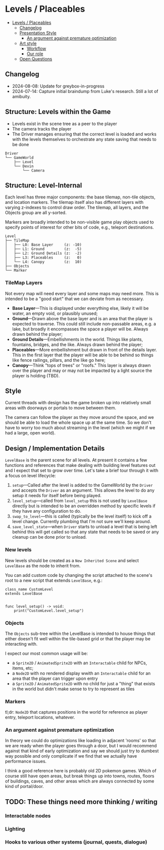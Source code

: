 # Levels / Placeables

- [Levels / Placeables](#levels--placeables)
  - [Changelog](#changelog)
  - [Presentation Style](#presentation-style)
    - [An argument against premature optimization](#an-argument-against-premature-optimization)
  - [Art style](#art-style)
    - [Workflow](#workflow)
    - [Our role](#our-role)
  - [Open Questions](#open-questions)


## Changelog
- 2024-08-08: Update for greybox-in-progress
- 2024-07-14: Capture initial braindump from Luke's research. Still a lot of amibuity.

## Structure: Levels within the Game

- Levels exist in the scene tree as a peer to the player
- The camera tracks the player
- The Driver manages ensuring that the correct level is loaded and works with
  the levels themselves to orchestrate any state saving that needs to be done

```
Driver
└── GameWorld
    ├── Level
    └── Devin
        └── Camera
```

## Structure: Level-Internal

Each level has three major components: the base tilemap, non-tile objects, and
location markers. The tilemap itself also has different layers with varying
z-indexes to control draw order. The tilemap, all layers, and the Objects
group are all y-sorted.

Markers are broadly intended to be non-visible game play objects used to
specify points of interest for other bits of code, e.g., teleport
destinations.

```
Level
├── TileMap
│   ├── L0: Base Layer     (z: -10)
│   ├── L1: Ground         (z:  -5)
│   ├── L2: Ground Details (z:  -2)
│   ├── L3: Placeables     (z:   0)
│   └── L4: Canopy         (z:  10)
├── Objects
└── Marker
```

### TileMap Layers
Not every map will need every layer and some maps may need more. This is
intended to be a "good start" that we can deviate from as necessary.

* **Base Layer**&mdash;This is displayed under everything else, likely it will be
water, an empty void, or plausibly unused;
* **Ground**&mdash;Drawn above the base layer and is an area that the player is
expected to traverse. This could still include non-passable areas, e.g. a
lake, but broadly it encompasses the space a player will be. Always drawn behind the player;
* **Ground Details**&mdash;Embellishments in the world. Things like plants,
fountains, bridges, and the like. Always drawn behind the player;
* **Placeables**&mdash;More embellishment but drawn in front of the details layer.
This in the first layer that the player will be able to be behind so things like
fence railings, pillars, and the like go here;
* **Canopy**&mdash;Think "tops of trees" or "roofs." This layer is always drawn
over the player and may or may not be impacted by a light source the player is
holding (TBD).

## Style

Current threads with design has the game broken up into relatively small areas
with doorways or portals to move between them.

The camera can follow the player as they move around the space, and we should
be able to load the whole space up at the same time. So we don't have to worry
too much about streaming in the level (which we might if we had a large, open
world).

## Design / Implementation Details

`LevelBase` is the parent scene for all levels. At present it contains a few
functions and references that make dealing with building level features out
and I expect that set to grow over time. Let's take a brief tour through it
with a focus on level lifecycle:

1. `setup`&mdash;Called after the level is added to the GameWorld by the
   `Driver` and accepts the `Driver` as an argument. This allows the level
   to do any setup it needs for itself before being played.
2. `level_setup`&mdash;called from `level_setup` this is not used by `LevelBase`
   directly but is intended to be an overridden method by specific levels if
   they have any configuration to do.
3. `swap_to_level`&mdash;this is called (typically be the level itself) to
   kick off a level change. Currently plumbing that I'm not sure we'll keep
   around.
4. `save_level_state`&mdash;when `Driver` starts to unload a level that is
   being left behind this will get called so that any state that needs to
   be saved or any cleanup can be done prior to unload.

### New levels
New levels should be created as a `New Inherited Scene` and select `LevelBase`
as the node to inherit from.

You can add custom code by changing the script attached to the scene's root
to a new script that extends `LevelBase`, e.g.:

```
class_name CustomLevel
extends LevelBase


func level_setup() -> void:
	print("CustomLevel.level_setup")
```

### Objects
The `Objects` sub-tree within the LevelBase is intended to house things that
either doesn't fit well within the tile-based grid or that the player may be
interacting with.

I expect our most common usage will be:

* a `Sprite2D` / `AnimatedSprite2D` with an `Interactable` child for NPCs,
  items, etc;
* a `Node2D` with no rendered display wwith an `Interactable` child for an
  area that the player can trigger upon entry
* a `Sprite2D` / `AnimatedSprite2D` with no child for just a "thing" that
  exists in the world but didn't make sense to try to represent as tiles

### Markers

tl;dr: `Node2D` that captures positions in the world for reference as
player entry, teleport locations, whatever.

### An argument against premature optimization

In theory we could do optimizations like loading in adjacent 'rooms' so that we
are ready when the player goes through a door, but I would recommend against
that kind of early optimization and say we should just try to dumbest way
possible and only complicate if we find that we actually have performance issues.

I think a good reference here is probably old 2D pokemon games. Which of course
still have open areas, but break things up into towns, routes, floors of buildings,
caves, and other areas which are always connected by some kind of portal/door.

## TODO: These things need more thinking / writing
### Interactable nodes
### Lighting
### Hooks to various other systems (journal, quests, dialogue)